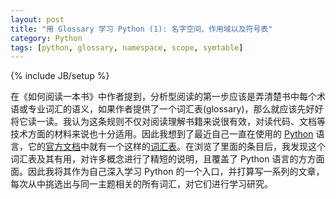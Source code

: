 ```yaml
---
layout: post
title: "用 Glossary 学习 Python (1): 名字空间、作用域以及符号表"
category: Python
tags: [python, glossary, namespace, scope, symtable]
---
```

{% include JB/setup %}

在《如何阅读一本书》中作者提到，分析型阅读的第一步应该是弄清楚书中每个术语或专业词汇的语义，如果作者提供了一个词汇表(glossary)，那么就应该先好好将它读一读。我认为这条规则不仅对阅读理解书籍来说很有效，对读代码、文档等技术方面的材料来说也十分适用。因此我想到了最近自己一直在使用的 [Python][] 语言，它的[官方文档][pydoc]中就有一个这样的[词汇表][pyglossary]。在浏览了里面的条目后，我发现这个词汇表及其有用，对许多概念进行了精短的说明，且覆盖了 Python 语言的方方面面。因此我将其作为自己深入学习 Python 的一个入口，并打算写一系列的文章，每次从中挑选出与同一主题相关的所有词汇，对它们进行学习研究。

   [Python]: http://www.python.org
   [pydoc]: http://docs.python.org
   [pyglossary]: http://docs.python.org/glossary.html
